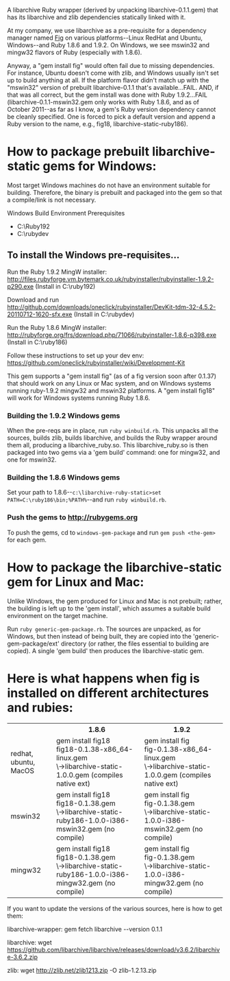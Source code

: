 A libarchive Ruby wrapper (derived by unpacking libarchive-0.1.1.gem) that has its libarchive and zlib dependencies statically linked with it.

At my company, we use libarchive as a pre-requisite for a dependency manager named [Fig](http://github.com/mfoemmel/fig) on various platforms--Linux RedHat and Ubuntu, Windows--and Ruby 1.8.6 and 1.9.2.  On Windows, we see mswin32 and mingw32 flavors of Ruby (especially with 1.8.6).

Anyway, a "gem install fig" would often fail due to missing dependencies.  For instance, Ubuntu doesn't come with zlib, and Windows usually isn't set up to build anything at all.  If the platform flavor didn't match up with the "mswin32" version of prebuilt libarchive-0.1.1 that's available...FAIL.  AND, if that was all correct, but the gem install was done with Ruby 1.9.2...FAIL (libarchive-0.1.1-mswin32.gem only works with Ruby 1.8.6, and as of October 2011--as far as I know, a gem's Ruby version dependency cannot be cleanly specified.  One is forced to pick a default version and append a Ruby version to the name, e.g., fig18, libarchive-static-ruby186).


# How to package prebuilt libarchive-static gems for Windows:

Most target Windows machines do not have an environment suitable for building.  Therefore, the binary is prebuilt
and packaged into the gem so that a compile/link is not necessary.

Windows Build Environment Prerequisites
* C:\Ruby192
* C:\rubydev

## To install the Windows pre-requisites...

Run the Ruby 1.9.2 MingW installer: http://files.rubyforge.vm.bytemark.co.uk/rubyinstaller/rubyinstaller-1.9.2-p290.exe (Install in C:\ruby192)

Download and run http://github.com/downloads/oneclick/rubyinstaller/DevKit-tdm-32-4.5.2-20110712-1620-sfx.exe (Install in C:\rubydev)

Run the Ruby 1.8.6 MingW installer: http://rubyforge.org/frs/download.php/71066/rubyinstaller-1.8.6-p398.exe (Install in C:\ruby186)

Follow these instructions to set up your dev env:  https://github.com/oneclick/rubyinstaller/wiki/Development-Kit

This gem supports a "gem install fig" (as of a fig version soon after 0.1.37) that should work on any Linux or Mac system, and on Windows systems running ruby-1.9.2 mingw32 and mswin32 platforms. A "gem install fig18" will work for Windows systems running Ruby 1.8.6.

### Building the 1.9.2 Windows gems 

When the pre-reqs are in place, run `ruby winbuild.rb`.  This unpacks all the sources, builds zlib, builds libarchive,
and builds the Ruby wrapper around them all, producing a libarchive_ruby.so.  This libarchive_ruby.so is then packaged into
two gems via a 'gem build' command: one for mingw32, and one for mswin32.

### Building the 1.8.6 Windows gems

Set your path to 1.8.6--`c:\libarchive-ruby-static>set PATH=C:\ruby186\bin;%PATH%`--and run `ruby winbuild.rb`.

### Push the gems to http://rubygems.org

To push the gems, cd to `windows-gem-package` and run `gem push <the-gem>` for each gem.


# How to package the libarchive-static gem for Linux and Mac:

Unlike Windows, the gem produced for Linux and Mac is not prebuilt; rather, the building is left up to the 'gem install', which
assumes a suitable build environment on the target machine.

Run `ruby generic-gem-package.rb`.  The sources are unpacked, as for Windows, but then instead of being built, they
are copied into the 'generic-gem-package/ext' directory (or rather, the files essential to building are copied).  A
single 'gem build' then produces the libarchive-static gem.

# Here is what happens when fig is installed on different architectures and rubies:

<table>
<tr>
  <th>&nbsp;</th>
  <th>1.8.6</th>
  <th>1.9.2</th>
</tr>
<tr>
  <td>redhat, ubuntu, MacOS</td>
  <td>gem install fig18<br>fig18-0.1.38-x86_64-linux.gem<br>\->libarchive-static-1.0.0.gem (compiles native ext)</td>
  <td>gem install fig<br>fig-0.1.38-x86_64-linux.gem<br>\->libarchive-static-1.0.0.gem (compiles native ext)</td>
</tr>  
<tr>
  <td>mswin32</td>
  <td>gem install fig18<br>fig18-0.1.38.gem<br>\->libarchive-static-ruby186-1.0.0-i386-mswin32.gem (no compile)</td>
  <td>gem install fig<br>fig-0.1.38.gem<br>\->libarchive-static-1.0.0-i386-mswin32.gem (no compile)</td>
</tr>
<tr>
  <td>mingw32</td>
  <td>gem install fig18<br>fig18-0.1.38.gem<br>\->libarchive-static-ruby186-1.0.0-i386-mingw32.gem (no compile)</td>
  <td>gem install fig<br>fig-0.1.38.gem<br>\->libarchive-static-1.0.0-i386-mingw32.gem (no compile)</td>
</tr>
</table>

If you want to update the versions of the various sources, here is how to get them:

libarchive-wrapper:  gem fetch libarchive --version 0.1.1

libarchive: wget https://github.com/libarchive/libarchive/releases/download/v3.6.2/libarchive-3.6.2.zip

zlib: wget http://zlib.net/zlib1213.zip -O zlib-1.2.13.zip
